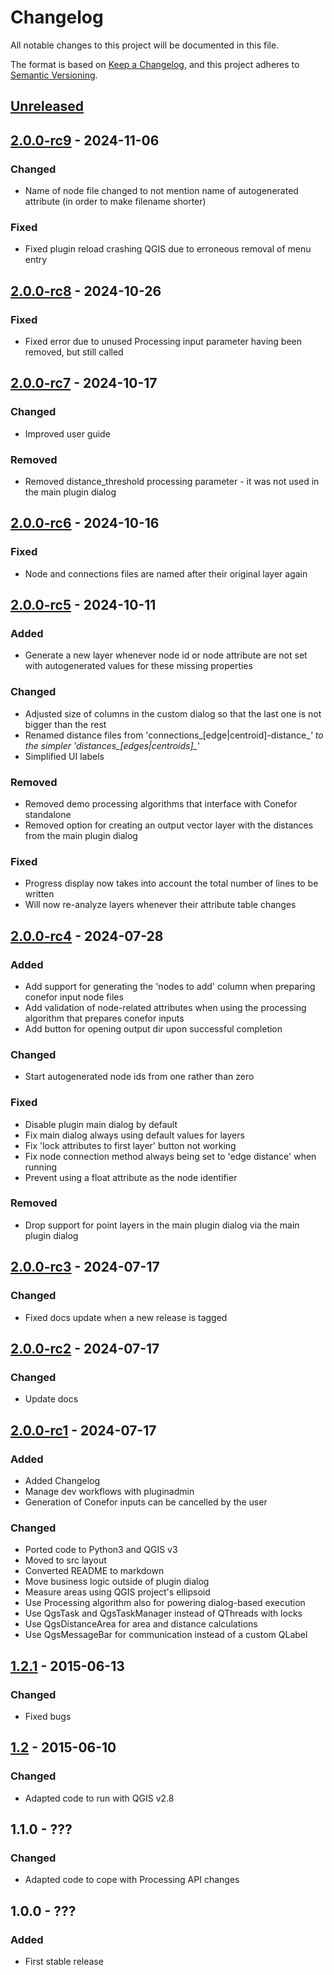 # Changelog
All notable changes to this project will be documented in this file.

The format is based on [Keep a Changelog](https://keepachangelog.com/en/1.1.0/),
and this project adheres to [Semantic Versioning](https://semver.org/spec/v2.0.0.html).


## [Unreleased]



## [2.0.0-rc9] - 2024-11-06

### Changed
- Name of node file changed to not mention name of autogenerated attribute (in order to make filename shorter)

### Fixed
- Fixed plugin reload crashing QGIS due to erroneous removal of menu entry


## [2.0.0-rc8] - 2024-10-26

### Fixed
- Fixed error due to unused Processing input parameter having been removed, but still called


## [2.0.0-rc7] - 2024-10-17

### Changed
- Improved user guide

### Removed
- Removed distance_threshold processing parameter - it was not used in the main plugin dialog


## [2.0.0-rc6] - 2024-10-16

### Fixed
- Node and connections files are named after their original layer again


## [2.0.0-rc5] - 2024-10-11

### Added
- Generate a new layer whenever node id or node attribute are not set with autogenerated values for these 
  missing properties

### Changed
- Adjusted size of columns in the custom dialog so that the last one is not bigger than the rest
- Renamed distance files from 'connections_[edge|centroid]-distance_*' to the simpler 'distances_[edges|centroids]_*'
- Simplified UI labels

### Removed
- Removed demo processing algorithms that interface with Conefor standalone
- Removed option for creating an output vector layer with the distances from the main plugin dialog

### Fixed
- Progress display now takes into account the total number of lines to be written
- Will now re-analyze layers whenever their attribute table changes


## [2.0.0-rc4] - 2024-07-28

### Added
- Add support for generating the 'nodes to add' column when preparing conefor input node files
- Add validation of node-related attributes when using the processing algorithm that prepares conefor inputs
- Add button for opening output dir upon successful completion

### Changed
- Start autogenerated node ids from one rather than zero

### Fixed
- Disable plugin main dialog by default
- Fix main dialog always using default values for layers
- Fix 'lock attributes to first layer' button not working
- Fix node connection method always being set to 'edge distance' when running
- Prevent using a float attribute as the node identifier

### Removed
- Drop support for point layers in the main plugin dialog
  via the main plugin dialog


## [2.0.0-rc3] - 2024-07-17

### Changed
- Fixed docs update when a new release is tagged


## [2.0.0-rc2] - 2024-07-17

### Changed
- Update docs


## [2.0.0-rc1] - 2024-07-17

### Added
- Added Changelog
- Manage dev workflows with pluginadmin
- Generation of Conefor inputs can be cancelled by the user

### Changed
- Ported code to Python3 and QGIS v3
- Moved to src layout
- Converted README to markdown
- Move business logic outside of plugin dialog
- Measure areas using QGIS project's ellipsoid
- Use Processing algorithm also for powering dialog-based execution 
- Use QgsTask and QgsTaskManager instead of QThreads with locks
- Use QgsDistanceArea for area and distance calculations
- Use QgsMessageBar for communication instead of a custom QLabel


## [1.2.1] - 2015-06-13

### Changed
- Fixed bugs


## [1.2] - 2015-06-10

### Changed
- Adapted code to run with QGIS v2.8


## 1.1.0 - ???

### Changed
- Adapted code to cope with Processing API changes

## 1.0.0 - ???

### Added
- First stable release

[unreleased]: https://github.com/ricardogsilva/qgisconefor/compare/v2.0.0-rc9...main
[2.0.0-rc9]: https://github.com/ricardogsilva/qgisconefor/compare/v2.0.0-rc8...v2.0.0-rc9
[2.0.0-rc8]: https://github.com/ricardogsilva/qgisconefor/compare/v2.0.0-rc7...v2.0.0-rc8
[2.0.0-rc7]: https://github.com/ricardogsilva/qgisconefor/compare/v2.0.0-rc6...v2.0.0-rc7
[2.0.0-rc6]: https://github.com/ricardogsilva/qgisconefor/compare/v2.0.0-rc5...v2.0.0-rc6
[2.0.0-rc5]: https://github.com/ricardogsilva/qgisconefor/compare/v2.0.0-rc4...v2.0.0-rc5
[2.0.0-rc4]: https://github.com/ricardogsilva/qgisconefor/compare/v2.0.0-rc3...v2.0.0-rc4
[2.0.0-rc3]: https://github.com/ricardogsilva/qgisconefor/compare/v2.0.0-rc2...v2.0.0-rc3
[2.0.0-rc2]: https://github.com/ricardogsilva/qgisconefor/compare/v2.0.0-rc1...v2.0.0-rc2
[2.0.0-rc1]: https://github.com/ricardogsilva/qgisconefor/compare/v1.2.1...v2.0.0-rc1
[1.2.1]: https://github.com/ricardogsilva/qgisconefor/compare/v1.2...v1.2.1
[1.2]: https://github.com/kartoza/qgis_geonode/releases/tag/v1.2
